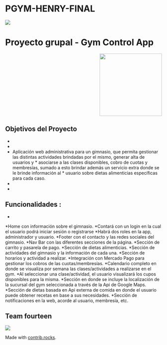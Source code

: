 # PGYM-HENRY-FINAL
<p align='left'>
    <img src='https://static.wixstatic.com/media/85087f_0d84cbeaeb824fca8f7ff18d7c9eaafd~mv2.png/v1/fill/w_160,h_30,al_c,q_85,usm_0.66_1.00_0.01/Logo_completo_Color_1PNG.webp' </img>
</p>

# Proyecto grupal - Gym Control App

<p align="right">
  <img height="200" src="./videogame.png" />
</p>

## Objetivos del Proyecto
*
*
*    Aplicación web administrativa para un gimnasio, que permita gestionar las distintas actividades brindadas por el mismo, generar alta de usuarios y        *    asociarse a las clases disponibles, cobro de cuotas y membresías, sumado a esto brindar además un servicio extra donde se le brinde información al       *    usuario sobre dietas alimenticias específicas para cada caso.
*
*
## Funcionalidades :
*
*Home con información sobre el gimnasio.
*Contará con un login en la cual el usuario podrá iniciar sesión o registrarse
*Habrá dos roles en la app, administrador y usuario.
*Footer con el contacto y las redes sociales del gimnasio.
*Nav Bar con las diferentes secciones de la página.
*Sección de carrito y pasarela de pago.
*Sección de dietas alimenticias.
*Sección de actividades del gimnasio y la información de cada una.
*Sección de horarios y actividad a realizar.
*Integración con Mercado Pago para gestionar los cobros de las cuotas/membresías.
*Calendario completo en donde se visualiza por semana las clases/actividades a realizarse en el gym.
*Al seleccionar una clase/actividad, el usuario visualizará los cupos disponibles para la misma.
*Sección en donde se incluye la localización de la sucursal del gym seleccionada a través de la Api de Google Maps.
*Sección de dietas basada en Api externa de comida en donde el usuario puede obtener recetas en base a sus necesidades.
*Sección de notificaciones en la web, acorde al usuario, membresía, etc.

## Team fourteen
<a href="https://github.com/agskbr/PF-Gym-Control-App/graphs/contributors">
  <img src="https://contrib.rocks/image?repo=agskbr/PF-Gym-Control-App" />
</a>

Made with [contrib.rocks](https://contrib.rocks).

